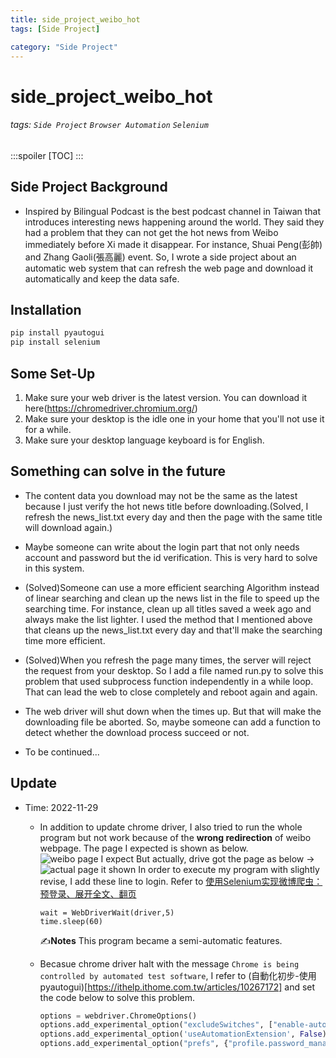 ```yaml
---
title: side_project_weibo_hot
tags: [Side Project]

category: "Side Project"
---
```


# side_project_weibo_hot

###### tags: `Side Project` `Browser Automation` `Selenium`
:::spoiler
[TOC]
:::
## Side Project Background
* Inspired by Bilingual Podcast is the best podcast channel in Taiwan that introduces interesting news happening around the world. They said they had a problem that they can not get the hot news from Weibo immediately before Xi made it disappear. For instance, Shuai Peng(彭帥) and Zhang Gaoli(張高麗) event. So, I wrote a side project about an automatic web system that can refresh the web page and download it automatically and keep the data safe.


## Installation
```bash
pip install pyautogui
pip install selenium
```


## Some Set-Up
1.	Make sure your web driver is the latest version. You can download it here(https://chromedriver.chromium.org/)
2.	Make sure your desktop is the idle one in your home that you'll not use it for a while.
3.	Make sure your desktop language keyboard is for English.


## Something can solve in the future
* The content data you download may not be the same as the latest because I just verify the hot news title before downloading.(Solved, I refresh the news_list.txt every day and then the page with the same title will download again.)

* Maybe someone can write about the login part that not only needs account and password but the id verification. This is very hard to solve in this system.

* (Solved)Someone can use a more efficient searching Algorithm instead of linear searching and clean up the news list in the file to speed up the searching time. For instance, clean up all titles saved a week ago and always make the list lighter. I used the method that I mentioned above that cleans up the news_list.txt every day and that'll make the searching time more efficient.

* (Solved)When you refresh the page many times, the server will reject the request from your desktop. So I add a file named run.py to solve this problem that used subprocess function independently in a while loop. That can lead the web to close completely and reboot again and again.

* The web driver will shut down when the times up. But that will make the downloading file be aborted. So, maybe someone can add a function to detect whether the download process succeed or not.

* To be continued...

## Update
* Time: 2022-11-29
    * In addition to update chrome driver, I also tried to run the whole program but not work because of the **wrong redirection** of weibo webpage.
The page I expected is shown as below.![weibo page I expect](https://imgur.com/G6p2qEu.png)
But actually, drive got the page as below →
![actual page it shown](https://imgur.com/phlJ6Ov.png)
In order to execute my program with slightly revise, I add these line to login. Refer to [使用Selenium实现微博爬虫：预登录、展开全文、翻页](https://blog.51cto.com/u_9177933/2985943)
        ```python=59
        wait = WebDriverWait(driver,5)
        time.sleep(60)
        ```
        :writing_hand:**Notes** This program became a semi-automatic features.
        
    * Becasue chrome driver halt with the message `Chrome is being controlled by automated test software`, I refer to (自動化初步-使用pyautogui)[https://ithelp.ithome.com.tw/articles/10267172] and set the code below to solve this problem.
        ```python
        options = webdriver.ChromeOptions()
        options.add_experimental_option("excludeSwitches", ["enable-automation"])
        options.add_experimental_option('useAutomationExtension', False)
        options.add_experimental_option("prefs", {"profile.password_manager_enabled": False, "credentials_enable_service": False})
        ```